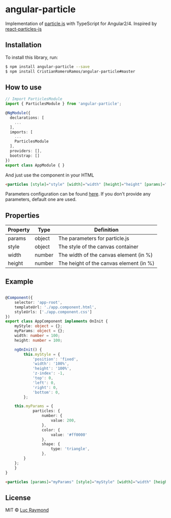 # angular-particle

Implementation of [particle.js](https://github.com/VincentGarreau/particles.js/) with TypeScript for Angular2/4. Inspired by [react-particles-js](https://github.com/Wufe/react-particles-js)

## Installation

To install this library, run:

```bash
$ npm install angular-particle --save
$ npm install CristianRomeroRamos/angular-particle#master
```

## How to use

```typescript
// Import ParticlesModule
import { ParticlesModule } from 'angular-particle';

@NgModule({
  declarations: [
    ...
  ],
  imports: [
	...
    ParticlesModule
  ],
  providers: [],
  bootstrap: []
})
export class AppModule { }
```

And just use the component in your HTML

```html
<particles [style]="style" [width]="width" [height]="height" [params]="params"></particles>
```

Parameters configuration can be found [here](http://vincentgarreau.com/particles.js/). If you don't provide any parameters, default one are used.


## Properties

| Property | Type   | Definition                              |
| -------- | ------ | --------------------------------------- |
| params   | object | The parameters for particle.js          |
| style    | object | The style of the canvas container       |
| width    | number | The width of the canvas element (in %)  |
| height   | number | The height of the canvas element (in %) |


## Example

```typescript

@Component({
    selector: 'app-root',
    templateUrl: './app.component.html',
    styleUrls: ['./app.component.css']
})
export class AppComponent implements OnInit {
    myStyle: object = {};
	myParams: object = {};
	width: number = 100;
	height: number = 100;

    ngOnInit() {
        this.myStyle = {
            'position': 'fixed',
            'width': '100%',
            'height': '100%',
            'z-index': -1,
            'top': 0,
            'left': 0,
            'right': 0,
            'bottom': 0,
        };

	this.myParams = {
            particles: {
                number: {
                    value: 200,
                },
                color: {
                    value: '#ff0000'
                },
                shape: {
                    type: 'triangle',
                },
	    }
	};
    }
}
```

```html
<particles [params]="myParams" [style]="myStyle" [width]="width" [height]="height"></particles>
```


## License

MIT © [Luc Raymond](mailto:ryukku.raymond@gmail.com)
